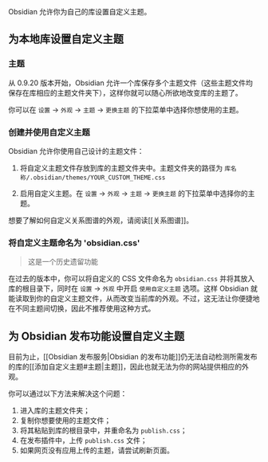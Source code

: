 Obsidian 允许你为自己的库设置自定义主题。

## 为本地库设置自定义主题

### 主题

从 0.9.20 版本开始，Obsidian 允许一个库保存多个主题文件（这些主题文件均保存在库相应的主题文件夹下），这样你就可以随心所欲地改变库的主题了。

你可以在 `设置` -> `外观` -> `主题` -> `更换主题` 的下拉菜单中选择你想使用的主题。

### 创建并使用自定义主题

Obsidian 允许你使用自己设计的主题文件：

1. 将自定义主题文件存放到库的主题文件夹中。主题文件夹的路径为 `库名称/.obsidian/themes/YOUR_CUSTOM_THEME.css`

2. 启用自定义主题。在 `设置` -> `外观` -> `主题` -> `更换主题` 的下拉菜单中选择你的主题。

想要了解如何自定义关系图谱的外观，请阅读[[关系图谱]]。

### 将自定义主题命名为 'obsidian.css'

> 这是一个历史遗留功能

在过去的版本中，你可以将自定义的 CSS 文件命名为 `obsidian.css` 并将其放入库的根目录下，同时在 `设置` -> `外观` 中开启 `使用自定义主题` 选项。这样 Obsidian 就能读取到你的自定义主题文件，从而改变当前库的外观。不过，这无法让你便捷地在不同主题间切换，因此不推荐使用这种方式。

## 为 Obsidian 发布功能设置自定义主题

目前为止，[[Obsidian 发布服务|Obsidian 的发布功能]]仍无法自动检测所需发布的库的[[添加自定义主题#主题|主题]]，因此也就无法为你的网站提供相应的外观。

你可以通过以下方法来解决这个问题：

1. 进入库的主题文件夹；
2. 复制你想要使用的主题文件；
3. 将其粘贴到库的根目录中，并重命名为 `publish.css`；
4. 在发布插件中，上传 `publish.css` 文件；
5. 如果网页没有应用上传的主题，请尝试刷新页面。